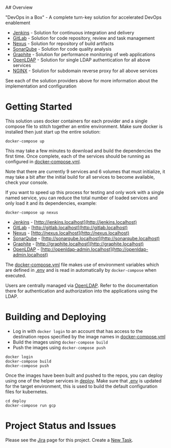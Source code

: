 A# Overview

"DevOps in a Box" - A complete turn-key solution for accelerated DevOps enablement

* [Jenkins](./jenkins) - Solution for continuous integration and delivery
* [GitLab](./gitlab) - Solution for code repository, review and task management
* [Nexus](./nexus) - Solution for repository of build artifacts
* [SonarQube](./sonarqube) - Solution for code quality analysis
* [Graphite](./graphite) - Solution for performance monitoring of web applications
* [OpenLDAP](./openldap) - Solution for single LDAP authentication for all above services
* [NGINX](./proxy) - Solution for subdomain reverse proxy for all above services

See each of the solution providers above for more information about the implementation and configuration

# Getting Started

This solution uses docker containers for each provider and a single compose file to stitch together
an entire environment. Make sure docker is installed then just start up the entire solution:

```
docker-compose up
```

This may take a few minutes to download and build the dependencies the first time. Once complete, each
of the services should be running as configured in [docker-compose.yml](./docker-compose.yml).

Note that there are currently 9 services and 6 volumes that must initialize, it may take 
a bit after the initial build for all services to become available, check your console.

If you want to speed up this process for testing and only work with a single named service, you can 
reduce the total number of loaded services and only load it and its dependencies, example:

```
docker-compose up nexus
```

* [Jenkins](./jenkins) - [http://jenkins.localhost](http://jenkins.localhost)
* [GitLab](./gitlab) - [http://gitlab.localhost](http://gitlab.localhost)
* [Nexus](./nexus) - [http://nexus.localhost](http://nexus.localhost)
* [SonarQube](./sonarqube) - [http://sonarqube.localhost](http://sonarqube.localhost)
* [Graphite](./graphite) - [http://graphite.localhost](http://graphite.localhost)
* [OpenLDAP](./openldap) - [http://openldap-admin.localhost](http://openldap-admin.localhost)

The [docker-compose.yml](./docker-compose.yml) file makes use of environment variables which
are defined in [.env](./.env) and is read in automatically by `docker-compose` when executed.

Users are centrally managed via [OpenLDAP](../openldap). Refer to the documentation there for authentication and authorization
into the applications using the LDAP.

# Building and Deploying

* Log in with `docker login` to an account that has access to the destination repos specified by the image names in [docker-compose.yml](./docker-compose.yml) 
* Build the images using `docker-compose build`
* Push the images using `docker-compose push`

```
docker login
docker-compose build
docker-compose push
```

Once the images have been built and pushed to the repos, you can deploy using one of the helper services in [deploy](./deploy). Make
sure that [.env](./.env) is updated for the target environment, this is used to build the default configuration files for kubernetes.

```
cd deploy
docker-compose run gcp
```

# Project Status and Issues

Please see the [Jira](https://jira.cynergy.com/jira/secure/RapidBoard.jspa?rapidView=60) page for this project. Create a [New Task](https://jira.cynergy.com/jira/secure/CreateSubTaskIssue.jspa?parentIssueId=116202&pid=13721&issuetype=17).
